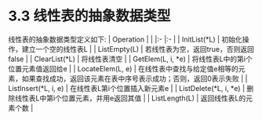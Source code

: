 # 3.3 线性表的抽象数据类型
线性表的抽象数据类型定义如下:
| Operation |  |
|:- |:- |
| InitList(*L) | 初始化操作，建立一个空的线性表L |
| ListEmpty(L) | 若线性表为空，返回true，否则返回false |
| ClearList(*L) | 将线性表清空 |
| GetElem(L, i, *e) | 将线性表L中的第i个位置元素值返回给e |
| LocateElem(L, e) | 在线性表中查找与给定值e相等的元素，如果查找成功，返回该元素在表中序号表示成功；否则，返回0表示失败 |
| ListInsert(*L, i, e) | 在线性表L第i个位置插入新元素e |
| ListDelete(*L, i, *e) | 删除线性表L中第i个位置元素，并用e返回其值 |
| ListLength(L) | 返回线性表L的元素个数 |
